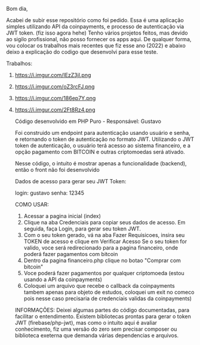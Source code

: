 
Bom dia,

Acabei de subir esse repositório como foi pedido.
Essa é uma aplicação simples utilizando API da coinpayments, e processo de autenticação via JWT token. (fiz isso agora hehe)
Tenho vários projetos feitos, mas devido ao sigilo profissional, não posso fornecer os apps aqui.
De qualquer forma, vou colocar os trabalhos mais recentes que fiz esse ano (2022) e abaixo deixo a explicação do codigo que desenvolvi para esse teste.

Trabalhos: 
1) https://i.imgur.com/IEzZ3jl.png
2) https://i.imgur.com/oZ3rcFJ.png
3) https://i.imgur.com/186ep7Y.png
4) https://i.imgur.com/2Ft8Rz4.png




    Código desenvolvido em PHP Puro - Responsável: Gustavo
    
    Foi construido um endpoint para autenticação usando usuário e senha, e retornando o token de autenticação no formato JWT.
    Utilizando o JWT token de autenticação, o usuário terá acesso ao sistema financeiro, e a opção pagamento com BITCOIN e outras criptomoedas será ativado.
    
    Nesse código, o intuito é mostrar apenas a funcionalidade (backend), então o front não foi desenvolvido

    Dados de acesso para gerar seu JWT Token:

    login: gustavo
    senha: 12345

    
    COMO USAR:
    1. Acessar a pagina inicial (index) 
    2. Clique na aba Credenciais para copiar seus dados de acesso. Em seguida, faça Login, para gerar seu token JWT.
    3. Com o seu token gerado, vá na aba Fazer Requisicoes, insira seu TOKEN de acesso e clique em Verificar Acesso
       Se o seu token for valido, voce será redirecionado para a pagina financeiro, onde poderá fazer pagamentos com bitcoin
    4. Dentro da pagina financeiro.php  clique no botao "Comprar com bitcoin"
    5. Voce poderá fazer pagamentos por qualquer criptomoeda (estou usando a API da coinpayments) 
    6. Coloquei um arquivo que recebe o callback da coinpayments tambem apenas para objeto de estudos, coloquei um exit no comeco pois nesse caso precisaria de credenciais validas da coinpayments)
    
    
    INFORMAÇÕES:
    Deixei algumas partes do código documentadas, para facilitar o entendimento.
    Existem bibliotecas prontas para gerar o token JWT (firebase/php-jwt), mas como o intuito aqui é avaliar conhecimento, fiz uma versão do zero sem precisar composer ou biblioteca exeterna que demanda várias dependencias e arquivos.
    
    
    
    
    
    

